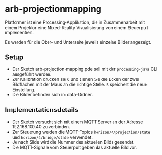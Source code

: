# arb-projectionmapping

Platformer ist eine Processing-Applikation, die in Zusammenarbeit mit einem Projektor eine Mixed-Reality Visualisierung von einem Steuerpult implementiert.

Es werden für die Ober- und Unterseite jeweils einzelne Bilder angezeigt.

## Setup
- Der Sketch arb-projection-mapping.pde soll mit der `processing-java` CLI ausgeführt werden.
- Zur Kalibration drücken sie `C` und ziehen Sie die Ecken der zwei Bildflächen mit der Maus an die richtige Stelle. `S` speichert die neue Einstellung.
- Die Bilder befinden sich im data-Ordner.

## Implementationsdetails
- Der Sketch versucht sich mit einem MQTT Server an der Adresse 192.168.100.40 zu verbinden.
- Zur Steuerung werden die MQTT-Topics `horizon/4/projection/state` und `horizon/4/bridge/state` verwendet.
- Je nach Slide wird die Nummer des aktuellen Bilds gesendet.
- Die MQTT-Signale vom Steuerpult geben das aktuelle Bild vor.


